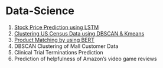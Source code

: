 # Data-Science

1. [Stock Price Prediction using LSTM](https://github.com/jajawong/Data-Science/blob/main/Stock%20Price%20Prediction.ipynb)
2. [Clustering US Census Data using DBSCAN & Kmeans](https://github.com/jajawong/Data-Science/blob/main/Clustering%20US%20Census%20Data.ipynb)
3. [Product Matching by using BERT](https://github.com/jajawong/Data-Science/blob/main/Product_Matching.ipynb)
5. DBSCAN Clustering of Mall Customer Data
6. Clinical Trial Terminations Prediction
7. Prediction of helpfulness of Amazon’s video game reviews
